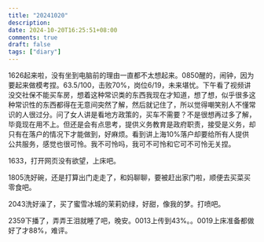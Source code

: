 ```yaml
---
title: "20241020"
description: 
date: 2024-10-20T16:25:51+08:00
comments: true
draft: false
tags: ["diary"]
---
```

1626起来啦，没有坐到电脑前的理由一直都不太想起来。0850醒的，闹钟，因为要起来做模考捏。63.5/100，击败70%，岗位6/19，未来堪忧。下午看了视频讲没交社保不能买车房，想着这种常识类的东西我现在才知道，想了想，似乎很多这种常识性的东西都得在无意间突然了解，然后就记住了，所以觉得嘲笑别人不懂常识的人很过分。问了女人讲是看地方政策的，买车不需要？不是很想再过多了解，毕竟现在用不上。但还是会有点思考，提供义务教育是政府职责，接受是义务，却只有在落户的情况下才能做到，好麻烦。看到讲上海10%落户却要给所有人提供公共服务，感觉也很可怜。我不可怜吗，我可不可怜和它可不可怜无关捏。

1633，打开网页没有欲望，上床吧。

1805洗好碗，还是打算出门走走了，和妈聊聊，要被赶出家门啦，顺便去买菜买零食吧。

2043洗好澡了，买了蜜雪冰城的茉莉奶绿，好甜，像我的梦。打喷吧。

2359下播了，弄弄王泪就睡了吧，晚安。0013上传到43%。。0019上床准备都做好了才88%，难评。
